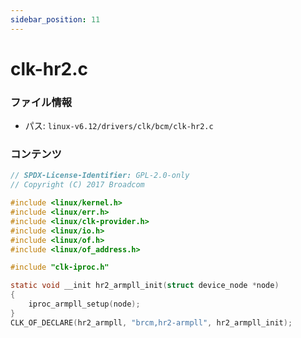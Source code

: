 ```yaml
---
sidebar_position: 11
---
```

# clk-hr2.c

### ファイル情報

- パス: `linux-v6.12/drivers/clk/bcm/clk-hr2.c`

### コンテンツ

```c
// SPDX-License-Identifier: GPL-2.0-only
// Copyright (C) 2017 Broadcom

#include <linux/kernel.h>
#include <linux/err.h>
#include <linux/clk-provider.h>
#include <linux/io.h>
#include <linux/of.h>
#include <linux/of_address.h>

#include "clk-iproc.h"

static void __init hr2_armpll_init(struct device_node *node)
{
	iproc_armpll_setup(node);
}
CLK_OF_DECLARE(hr2_armpll, "brcm,hr2-armpll", hr2_armpll_init);

```
